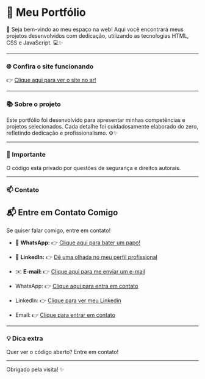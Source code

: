 # 🚀 Meu Portfólio

👋 Seja bem-vindo ao meu espaço na web! Aqui você encontrará meus projetos desenvolvidos com dedicação, utilizando as tecnologias HTML, CSS e JavaScript. 💻✨

---

### 🌐 Confira o site funcionando

👉 [Clique aqui para ver o site no ar!](https://port-folio-1-0-git-main-lucas-silvas-projects-a08db18e.vercel.app/)

---

### 📚 Sobre o projeto

Este portfólio foi desenvolvido para apresentar minhas competências e projetos selecionados. Cada detalhe foi cuidadosamente elaborado do zero, refletindo dedicação e profissionalismo. ⚙️✨

---

### 🔐 Importante

O código está privado por questões de segurança e direitos autorais.

---

### 📫 Contato

## 📬 Entre em Contato Comigo

Se quiser falar comigo, entre em contato!

- 💬 **WhatsApp:** 👉 [Clique aqui para bater um papo!](https://www.linkedin.com/in/lucas-silva-ab6360365/)
- 💼 **LinkedIn:** 👉 [Dê uma olhada no meu perfil profissional](https://www.linkedin.com/in/lucas-silva-ab6360365/)
- ✉️ **E-mail:** 👉 [Clique aqui para me enviar um e-mail](mailto:lucassilva1710@yahoo.com?subject=Contato%20via%20portfólio&body=Olá%20Lucas,%20gostaria%20de%20falar%20com%20você%20sobre...)



- WhatsApp: 👉 [Clique aqui para entra em contato](https://www.linkedin.com/in/lucas-silva-ab6360365/)
- LinkedIn: 👉 [Clique para ver meu Linkedin](https://www.linkedin.com/in/lucas-silva-ab6360365/)
- Email: 👉 [Clique para entrar em contato](https://mail.yahoo.com/d/folders/1?.intl=br&.lang=pt-BR)

---

### 💡 Dica extra

Quer ver o código aberto? Entre em contato!

---

Obrigado pela visita! ✨
